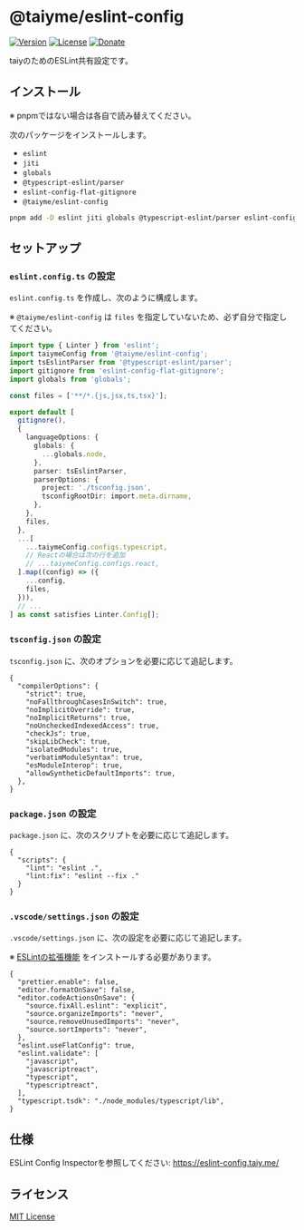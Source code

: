 # @taiyme/eslint-config

[![Version](https://img.shields.io/npm/v/%40taiyme%2Feslint-config?style=flat)](https://www.npmjs.com/package/@taiyme/eslint-config)
[![License](https://img.shields.io/npm/l/%40taiyme%2Feslint-config?style=flat)](./LICENSE)
[![Donate](https://img.shields.io/badge/donate-%3C3-f96854?style=flat)](https://taiy.me/to/donate)

taiyのためのESLint共有設定です。

## インストール

※ pnpmではない場合は各自で読み替えてください。

次のパッケージをインストールします。

- `eslint`
- `jiti`
- `globals`
- `@typescript-eslint/parser`
- `eslint-config-flat-gitignore`
- `@taiyme/eslint-config`

```sh
pnpm add -D eslint jiti globals @typescript-eslint/parser eslint-config-flat-gitignore @taiyme/eslint-config
```

## セットアップ

### `eslint.config.ts` の設定

`eslint.config.ts` を作成し、次のように構成します。

※ `@taiyme/eslint-config` は `files` を指定していないため、必ず自分で指定してください。

```ts
import type { Linter } from 'eslint';
import taiymeConfig from '@taiyme/eslint-config';
import tsEslintParser from '@typescript-eslint/parser';
import gitignore from 'eslint-config-flat-gitignore';
import globals from 'globals';

const files = ['**/*.{js,jsx,ts,tsx}'];

export default [
  gitignore(),
  {
    languageOptions: {
      globals: {
        ...globals.node,
      },
      parser: tsEslintParser,
      parserOptions: {
        project: './tsconfig.json',
        tsconfigRootDir: import.meta.dirname,
      },
    },
    files,
  },
  ...[
    ...taiymeConfig.configs.typescript,
    // Reactの場合は次の行を追加
    // ...taiymeConfig.configs.react,
  ].map((config) => ({
    ...config,
    files,
  })),
  // ...
] as const satisfies Linter.Config[];
```

### `tsconfig.json` の設定

`tsconfig.json` に、次のオプションを必要に応じて追記します。

```jsonc
{
  "compilerOptions": {
    "strict": true,
    "noFallthroughCasesInSwitch": true,
    "noImplicitOverride": true,
    "noImplicitReturns": true,
    "noUncheckedIndexedAccess": true,
    "checkJs": true,
    "skipLibCheck": true,
    "isolatedModules": true,
    "verbatimModuleSyntax": true,
    "esModuleInterop": true,
    "allowSyntheticDefaultImports": true,
  },
}
```

### `package.json` の設定

`package.json` に、次のスクリプトを必要に応じて追記します。

```jsonc
{
  "scripts": {
    "lint": "eslint .",
    "lint:fix": "eslint --fix ."
  }
}
```

### `.vscode/settings.json` の設定

`.vscode/settings.json` に、次の設定を必要に応じて追記します。

※ [ESLintの拡張機能](https://marketplace.visualstudio.com/items?itemName=dbaeumer.vscode-eslint) をインストールする必要があります。

```jsonc
{
  "prettier.enable": false,
  "editor.formatOnSave": false,
  "editor.codeActionsOnSave": {
    "source.fixAll.eslint": "explicit",
    "source.organizeImports": "never",
    "source.removeUnusedImports": "never",
    "source.sortImports": "never",
  },
  "eslint.useFlatConfig": true,
  "eslint.validate": [
    "javascript",
    "javascriptreact",
    "typescript",
    "typescriptreact",
  ],
  "typescript.tsdk": "./node_modules/typescript/lib",
}
```

## 仕様

ESLint Config Inspectorを参照してください: <https://eslint-config.taiy.me/>

## ライセンス

[MIT License](./LICENSE)
